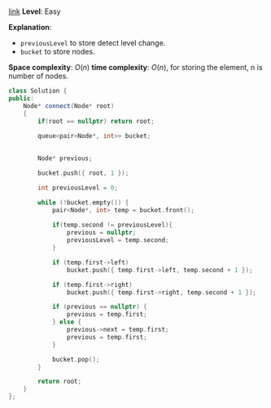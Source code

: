 # 

[link]()
**Level**: Easy 

**Explanation**:

- `previousLevel` to store detect level change.
-   `bucket` to store nodes.

**Space complexity**: $O(n)$
**time complexity**: $O(n)$, for storing the element, n is number of nodes.

```cpp
class Solution {
public:
    Node* connect(Node* root)
    {
        if(root == nullptr) return root;
        
        queue<pair<Node*, int>> bucket;
        

        Node* previous;

        bucket.push({ root, 1 });

        int previousLevel = 0;

        while (!bucket.empty()) {
            pair<Node*, int> temp = bucket.front();
            
            if(temp.second != previousLevel){
                previous = nullptr;
                previousLevel = temp.second;
            }

            if (temp.first->left)
                bucket.push({ temp.first->left, temp.second + 1 });

            if (temp.first->right)
                bucket.push({ temp.first->right, temp.second + 1 });

            if (previous == nullptr) {
                previous = temp.first;
            } else {
                previous->next = temp.first;
                previous = temp.first;
            }

            bucket.pop();
        }

        return root;
    }
};

```

